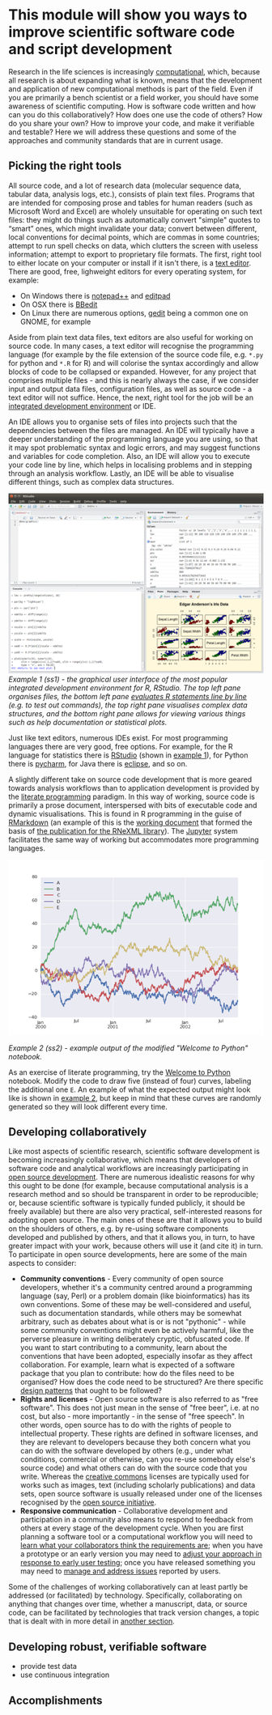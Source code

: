 This module will show you ways to improve scientific software code and script development
=========================================================================================
Research in the life sciences is increasingly [computational](https://doi.org/10.1371/journal.pbio.2002050), which, 
because all research is about expanding what is known, means that the development and application of new 
computational methods is part of the field. Even if you are primarily a bench scientist or a field worker, you should 
have some awareness of scientific computing. How is software code written and how can you do this collaboratively? 
How does one use the code of others? How do you share your own? How to improve your code, and make it verifiable and 
testable? Here we will address these questions and some of the approaches and community standards that are in current 
usage.

Picking the right tools
-----------------------
All source code, and a lot of research data (molecular sequence data, tabular data, analysis logs, etc.), consists of 
plain text files. Programs that are intended for composing prose and tables for human readers (such as Microsoft 
Word and Excel) are wholely unsuitable for operating on such text files: they might do things such as automatically 
convert "simple" quotes to “smart” ones, which might invalidate your data; convert between different, local 
conventions for decimal points, which are commas in some countries; attempt to run spell checks on data, which 
clutters the screen with useless information; attempt to export to proprietary file formats. The first, right tool to
either locate on your computer or install if it isn't there, is a [text editor](https://en.wikipedia.org/wiki/Text_editor).
There are good, free, lighweight editors for every operating system, for example:

- On Windows there is [notepad++](https://notepad-plus-plus.org/) and [editpad](https://www.editpadlite.com/)
- On OSX there is [BBedit](https://www.barebones.com/products/bbedit/)
- On Linux there are numerous options, [gedit](http://www.gedit.org/) being a common one on GNOME, for example

Aside from plain text data files, text editors are also useful for working on source code. In many cases, a text editor
will recognise the programming language (for example by the file extension of the source code file, e.g. `*.py` for
python and `*.R` for R) and will colorise the syntax accordingly and allow blocks of code to be collapsed or expanded.
However, for any project that comprises multiple files - and this is nearly always the case, if we consider input and
output data files, configuration files, as well as source code - a text editor will not suffice. Hence, the next, right
tool for the job will be an [integrated development environment](https://en.wikipedia.org/wiki/Integrated_development_environment)
or IDE.

An IDE allows you to organise sets of files into projects such that the dependencies between the files are managed. An
IDE will typically have a deeper understanding of the programming language you are using, so that it may spot problematic
syntax and logic errors, and may suggest functions and variables for code completion. Also, an IDE will allow you to execute
your code line by line, which helps in localising problems and in stepping through an analysis workflow. Lastly, an IDE
will be able to visualise different things, such as complex data structures.

<a name="ss1"></a>
![Example 1, the graphical user interface of the most popular integrated development environment for R, RStudio](SS1.png)
_Example 1 (ss1) - the graphical user interface of the most popular integrated development environment for R, RStudio. The
top left pane organises files, the bottom left pane [evaluates R statements line by line](https://en.wikipedia.org/wiki/Read%E2%80%93eval%E2%80%93print_loop)
 (e.g. to test out commands), the top right pane visualises complex data structures, and the bottom right pane allows for
viewing various things such as help documentation or statistical plots._

Just like text editors, numerous IDEs exist. For most programming languages there are very good, free options. For example,
for the R language for statistics there is [RStudio](https://www.rstudio.com) (shown in [example 1](#ss1)), for Python 
there is [pycharm](https://www.jetbrains.com/pycharm/), for Java there is [eclipse](https://www.eclipse.org/), and so on.

A slightly different take on source code development that is more geared towards analysis workflows than to application
development is provided by the [literate programming](https://en.wikipedia.org/wiki/Literate_programming) paradigm. In this
way of working, source code is primarily a prose document, interspersed with bits of executable code and dynamic 
visualisations. This is found in R programming in the guise of [RMarkdown](http://rmarkdown.rstudio.com/) (an example of
this is the [working document](https://github.com/ropensci/RNeXML/blob/master/manuscripts/manuscript.Rmd) that formed the
basis of [the publication for the RNeXML library](http://doi.org/10.1111/2041-210X.12469)). The [Jupyter](http://jupyter.org/) 
system facilitates the same way of working but accommodates more programming languages.

<a name="ss2"></a>
![Example 2, example output of the "Welcome to Python" notebook](SS2.png)

_Example 2 (ss2) - example output of the modified "Welcome to Python" notebook._

As an exercise of literate programming, try the [Welcome to Python](https://try.jupyter.org/) notebook. Modify the code to draw
five (instead of four) curves, labeling the additional one `E`. An example of what the expected output might look like is 
shown in [example 2](#ss2), but keep in mind that these curves are randomly generated so they will look different every time.

Developing collaboratively
--------------------------
Like most aspects of scientific research, scientific software development is becoming increasingly collaborative, which means
that developers of software code and analytical workflows are increasingly participating in [open source development](https://en.wikipedia.org/wiki/Open-source_software_development).
There are numerous idealistic reasons for why this ought to be done (for example, because computational analysis is a
research method and so should be transparent in order to be reproducible; or, because scientific software is typically 
funded publicly, it should be freely available) but there are also very practical, self-interested reasons for adopting 
open source. The main ones of these are that it allows you to build on the shoulders of others, e.g. by re-using software
components developed and published by others, and that it allows you, in turn, to have greater impact with your work, 
because others will use it (and cite it) in turn. To participate in open source developments, here are some of the main
aspects to consider:

- **Community conventions** - Every community of open source developers, whether it's a community centred around a 
  programming language (say, Perl) or a problem domain (like bioinformatics) has its own conventions. Some of these may
  be well-considered and useful, such as documentation standards, while others may be somewhat arbitrary, such as 
  debates about what is or is not "pythonic" - while some community conventions might even be actively harmful, like 
  the perverse pleasure in writing deliberately cryptic, obfuscated code. If you want to start contributing to a community,
  learn about the conventions that have been adopted, especially insofar as they affect collaboration. For example, learn
  what is expected of a software package that you plan to contribute: how do the files need to be organised? How does the
  code need to be structured? Are there specific [design patterns](https://en.wikipedia.org/wiki/Software_design_pattern) 
  that ought to be followed? 
- **Rights and licenses** - Open source software is also referred to as "free software". This does not just mean in the 
  sense of "free beer", i.e. at no cost, but also - more importantly - in the sense of "free speech". In other words, open 
  source has to do with the rights of people to intellectual property. These rights are defined in software licenses, and 
  they are relevant to developers because they both concern what you can do with the software developed by others (e.g., 
  under what conditions, commercial or otherwise, can you re-use somebody else's source code) and what others can do with 
  the source code that you write. Whereas the [creative commons](https://creativecommons.org/) licenses are typically used 
  for works such as images, text (including scholarly publications) and data sets, open source software is usually released 
  under one of the licenses recognised by the [open source initiative](https://opensource.org/).
- **Responsive communication** - Collaborative development and participation in a community also means to respond to feedback 
  from others at every stage of the development cycle. When you are first planning a software tool or a computational workflow
  you will need to [learn what your collaborators think the requirements are](https://en.wikipedia.org/wiki/Requirements_elicitation);
  when you have a prototype or an early version you may need to 
  [adjust your approach in response to early user testing](https://en.wikipedia.org/wiki/Agile_software_development); once
  you have released something you may need to [manage and address issues](https://en.wikipedia.org/wiki/Issue_tracking_system) 
  reported by users.

Some of the challenges of working collaboratively can at least partly be addressed (or facilitated) by technology. Specifically,
collaborating on anything that changes over time, whether a manuscript, data, or source code, can be facilitated by technologies
that track version changes, a topic that is dealt with in more detail in [another section](../VERSIONING).

Developing robust, verifiable software
--------------------------------------
- provide test data
- use continuous integration

Accomplishments
---------------
